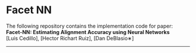 # Facet NN

The following repository contains the implementation code for paper: <br>
__Facet-NN: Estimating Alignment Accuracy using Neural Networks__ <br>
[Luis Cedillo], [Hector Richart Ruiz], [Dan DeBlasio∗] <br>

___
